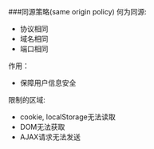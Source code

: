 ###同源策略(same origin policy)
  何为同源:
  * 协议相同
  * 域名相同
  * 端口相同

  作用：
  * 保障用户信息安全

  限制的区域:
  * cookie, localStorage无法读取
  * DOM无法获取
  * AJAX请求无法发送
